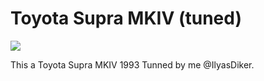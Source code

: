 # Toyota Supra MKIV (tuned)

<img src="https://i.imgur.com/1Bp7uSv.png">

This a Toyota Supra MKIV 1993 Tunned by me @IlyasDiker.

